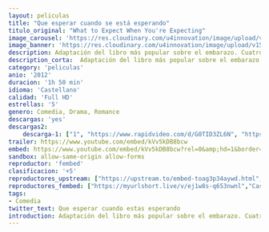 ```yaml
---
layout: peliculas
title: "Que esperar cuando se está esperando"
titulo_original: "What to Expect When You're Expecting"
image_carousel: 'https://res.cloudinary.com/u4innovation/image/upload/v1564808058/que-esperar-min_ain3be.jpg'
image_banner: 'https://res.cloudinary.com/u4innovation/image/upload/v1564808059/pQVTUyQUqTKB9nWw0OeJrRrQOp2-min_r3yp8x.jpg'
description: Adaptación del libro más popular sobre el embarazo. Cuatro parejas están a punto de conocer las emociones, los temores y los quebraderos de cabeza que supone el ser padres.
description_corta:  Adaptación del libro más popular sobre el embarazo. Cuatro parejas están a punto de conocer las emociones, los temores y los quebraderos de cabeza que supone el ser padres.
category: 'peliculas'
anio: '2012'
duracion: '1h 50 min'
idioma: 'Castellano'
calidad: 'Full HD'
estrellas: '5'
genero: Comedia, Drama, Romance
descargas: 'yes'
descargas2:
    descarga-1: ["1", "https://www.rapidvideo.com/d/G0TID3ZL6N", "https://www.google.com/s2/favicons?domain=openload.co","OpenLoad","https://res.cloudinary.com/imbriitneysam/image/upload/v1541473684/mexico.png", "Latino", "Full HD"]
trailer: https://www.youtube.com/embed/kVv5kDB8bcw
embed: https://www.youtube.com/embed/kVv5kDB8bcw?rel=0&amp;hd=1&border=0&wmode=opaque&enablejsapi=1&modestbranding=1&controls=1&showinfo=1
sandbox: allow-same-origin allow-forms
reproductor: 'fembed'
clasificacion: '+5'
reproductores_upstream: ["https://upstream.to/embed-toag3p34aywd.html","Castellano"]
reproductores_fembed: ["https://myurlshort.live/v/ej1w8s-q653nwnl","Castellano"]
tags:
- Comedia
twitter_text: Que esperar cuando estas esperando
introduction: Adaptación del libro más popular sobre el embarazo. Cuatro parejas están a punto de conocer las emociones, los temores y los quebraderos de cabeza que supone el ser padres.
---
```












